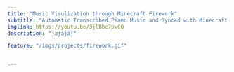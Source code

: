 ```yaml
---
title: "Music Visulization through Minecraft Firework"
subtitle: "Automatic Transcribed Piano Music and Synced with Minecraft Firework"
imglink: https://youtu.be/3jlBbc7pvCQ
description: "jajajaj"

feature: "/imgs/projects/firework.gif"


---
```



